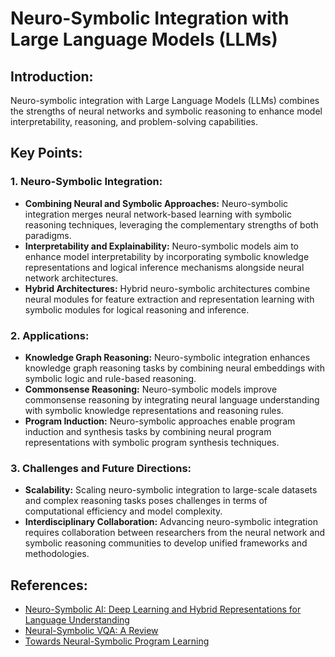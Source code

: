 # Neuro-Symbolic Integration with Large Language Models (LLMs)

## Introduction:
Neuro-symbolic integration with Large Language Models (LLMs) combines the strengths of neural networks and symbolic reasoning to enhance model interpretability, reasoning, and problem-solving capabilities.

## Key Points:

### 1. Neuro-Symbolic Integration:
- **Combining Neural and Symbolic Approaches:** Neuro-symbolic integration merges neural network-based learning with symbolic reasoning techniques, leveraging the complementary strengths of both paradigms.
- **Interpretability and Explainability:** Neuro-symbolic models aim to enhance model interpretability by incorporating symbolic knowledge representations and logical inference mechanisms alongside neural network architectures.
- **Hybrid Architectures:** Hybrid neuro-symbolic architectures combine neural modules for feature extraction and representation learning with symbolic modules for logical reasoning and inference.

### 2. Applications:
- **Knowledge Graph Reasoning:** Neuro-symbolic integration enhances knowledge graph reasoning tasks by combining neural embeddings with symbolic logic and rule-based reasoning.
- **Commonsense Reasoning:** Neuro-symbolic models improve commonsense reasoning by integrating neural language understanding with symbolic knowledge representations and reasoning rules.
- **Program Induction:** Neuro-symbolic approaches enable program induction and synthesis tasks by combining neural program representations with symbolic program synthesis techniques.

### 3. Challenges and Future Directions:
- **Scalability:** Scaling neuro-symbolic integration to large-scale datasets and complex reasoning tasks poses challenges in terms of computational efficiency and model complexity.
- **Interdisciplinary Collaboration:** Advancing neuro-symbolic integration requires collaboration between researchers from the neural network and symbolic reasoning communities to develop unified frameworks and methodologies.

## References:
- [Neuro-Symbolic AI: Deep Learning and Hybrid Representations for Language Understanding](https://arxiv.org/abs/1711.03902)
- [Neural-Symbolic VQA: A Review](https://arxiv.org/abs/2012.08108)
- [Towards Neural-Symbolic Program Learning](https://arxiv.org/abs/2004.08545)

